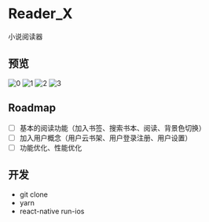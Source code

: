 # Reader_X

小说阅读器

## 预览
![0](https://static.xuqiang.me/public/images/172623.png)
![1](https://static.xuqiang.me/public/images/045856.png)
![2](https://static.xuqiang.me/public/images/045846.png)
![3](https://static.xuqiang.me/public/images/045750.png)

## Roadmap

- [ ] 基本的阅读功能（加入书签、搜索书本、阅读、背景色切换）
- [ ] 加入用户概念（用户云书架、用户登录注册、用户设置）
- [ ] 功能优化、性能优化

## 开发

* git clone
* yarn
* react-native run-ios
